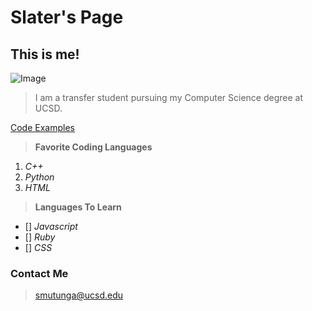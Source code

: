 # Slater's Page

## **This is me!**

![Image](IMG_8827.jpg)

> I am a transfer student pursuing my Computer Science degree at UCSD. 

[Code Examples](code.md)

> **Favorite Coding Languages**

1. *C++*
2. *Python*
3. *HTML*

> **Languages To Learn**

- [] *Javascript*
- [] *Ruby*
- [] *CSS*

### **Contact Me**
> <smutunga@ucsd.edu>
